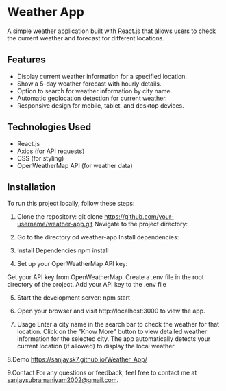 # Weather App

A simple weather application built with React.js that allows users to check the current weather and forecast for different locations.

## Features

- Display current weather information for a specified location.
- Show a 5-day weather forecast with hourly details.
- Option to search for weather information by city name.
- Automatic geolocation detection for current weather.
- Responsive design for mobile, tablet, and desktop devices.

## Technologies Used

- React.js
- Axios (for API requests)
- CSS (for styling)
- OpenWeatherMap API (for weather data)

## Installation

To run this project locally, follow these steps:

1. Clone the repository:
   git clone https://github.com/your-username/weather-app.git
Navigate to the project directory:

2. Go to the directory
cd weather-app
Install dependencies:

3. Install Dependencies
npm install

4. Set up your OpenWeatherMap API key:

Get your API key from OpenWeatherMap.
Create a .env file in the root directory of the project.
Add your API key to the .env file

5. Start the development server:
npm start

6. Open your browser and visit http://localhost:3000 to view the app.

7. Usage
Enter a city name in the search bar to check the weather for that location.
Click on the "Know More" button to view detailed weather information for the selected city.
The app automatically detects your current location (if allowed) to display the local weather.

8.Demo
https://sanjaysk7.github.io/Weather_App/

9.Contact
For any questions or feedback, feel free to contact me at sanjaysubramaniyam2002@gmail.com. 


